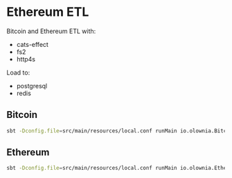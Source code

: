# Ethereum ETL

Bitcoin and Ethereum ETL with:

* cats-effect
* fs2
* http4s

Load to:
* postgresql
* redis

## Bitcoin

```bash
sbt -Dconfig.file=src/main/resources/local.conf runMain io.olownia.BitcoinEtl
```

## Ethereum

```bash
sbt -Dconfig.file=src/main/resources/local.conf runMain io.olownia.EthereumEtl
```
